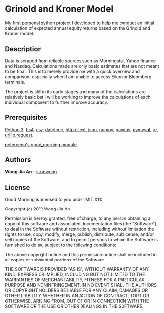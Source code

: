 # Grinold and Kroner Model
My first personal python project I developed to help me conduct an initial calculation of expected annual equity returns based on the Grinold and Kroner model.

## Description

Data is scraped from reliable sources such as Morningstar, Yahoo finance and Nasdaq. Calculations made are only basic estimates that are not meant to be final. This is to merely provide me with a quick overview and comparison, especially when I am unable to access Eikon or Bloomberg terminals.

The project is still in its early stages and many of the calculations are relatively basic but I will be working to improve the calculations of each individual component to further improve accuracy.

## Prerequisites

[Python 3](https://www.python.org/), [bs4](http://www.crummy.com/software/BeautifulSoup/bs4/doc/), [csv](https://docs.python.org/3/library/csv.html), [datetime](https://docs.python.org/3/library/datetime.html), [http.client](https://docs.python.org/3/library/http.client.html), [json](https://docs.python.org/3/library/json.html), [numpy](http://www.numpy.org/), [pandas](http://pandas.pydata.org/), [pymysql](https://pypi.python.org/pypi/PyMySQL), [re](https://docs.python.org/3/library/re.html), [urllib.request](https://docs.python.org/3/library/urllib.request.html).

[peterceno's good_morning module](https://github.com/petercerno/good-morning)

## Authors

**Wong Jia An** - [jiaanwong](https://github.com/jiaanwong)


## License
Good Morning is licensed to you under MIT.X11:

Copyright (c) 2019 Wong Jia An

Permission is hereby granted, free of charge, to any person obtaining a copy of this software and associated documentation files (the "Software"), to deal in the Software without restriction, including without limitation the rights to use, copy, modify, merge, publish, distribute, sublicense, and/or sell copies of the Software, and to permit persons to whom the Software is furnished to do so, subject to the following conditions:

The above copyright notice and this permission notice shall be included in all copies or substantial portions of the Software.

THE SOFTWARE IS PROVIDED "AS IS", WITHOUT WARRANTY OF ANY KIND, EXPRESS OR IMPLIED, INCLUDING BUT NOT LIMITED TO THE WARRANTIES OF MERCHANTABILITY, FITNESS FOR A PARTICULAR PURPOSE AND NONINFRINGEMENT. IN NO EVENT SHALL THE AUTHORS OR COPYRIGHT HOLDERS BE LIABLE FOR ANY CLAIM, DAMAGES OR OTHER LIABILITY, WHETHER IN AN ACTION OF CONTRACT, TORT OR OTHERWISE, ARISING FROM, OUT OF OR IN CONNECTION WITH THE SOFTWARE OR THE USE OR OTHER DEALINGS IN THE SOFTWARE.
